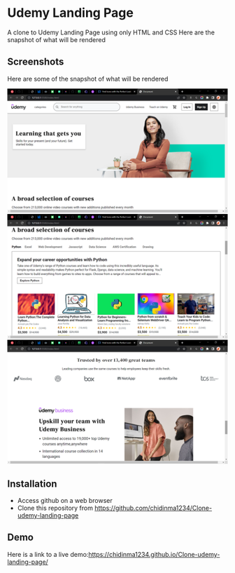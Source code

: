# **Udemy Landing Page**

A clone to Udemy Landing Page using only HTML and CSS
Here are the snapshot of what will be rendered

## **Screenshots**

Here are some of the snapshot of what will be rendered

![This is an image](./images/first-section.png)
![This is an image](./images/second-section.png)
![This is an image](./images/third-section.png)

## **Installation**

- Access github on a web browser
- Clone this repository from https://github.com/chidinma1234/Clone-udemy-landing-page

## **Demo**

Here is a link to a live demo:https://chidinma1234.github.io/Clone-udemy-landing-page/
